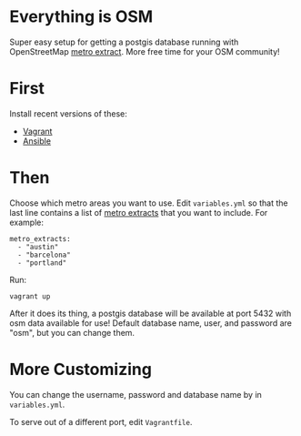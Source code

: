 Everything is OSM
=================

Super easy setup for getting a postgis database running with OpenStreetMap
[metro extract](https://mapzen.com/metro-extracts/). More free time for your
OSM community!


First
=====

Install recent versions of these:

- [Vagrant](http://vagrantup.com/)
- [Ansible](http://docs.ansible.com/)



Then
====

Choose which metro areas you want to use. Edit `variables.yml` so that the last
line contains a list of [metro extracts](https://mapzen.com/metro-extracts/)
that you want to include. For example:

    metro_extracts:
      - "austin"
      - "barcelona"
      - "portland"



Run:

    vagrant up


After it does its thing, a postgis database will be available at port 5432 with
osm data available for use! Default database name, user, and password are "osm",
but you can change them.



More Customizing
================


You can change the username, password and database name by in `variables.yml`.

To serve out of a different port, edit `Vagrantfile`.
